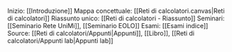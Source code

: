 Inizio: [[Introduzione]]
Mappa concettuale: [[Reti di calcolatori.canvas|Reti di calcolatori]]
Riassunto unico: [[Reti di calcolatori - Riassunto]]
Seminari: [[Seminario Rete UniMi]], [[Seminario EOLO]]
Esami: [[Esami indice]]
Source: [[Reti di calcolatori/Appunti|Appunti]], [[Libro]], [[Reti di calcolatori/Appunti lab|Appunti lab]]